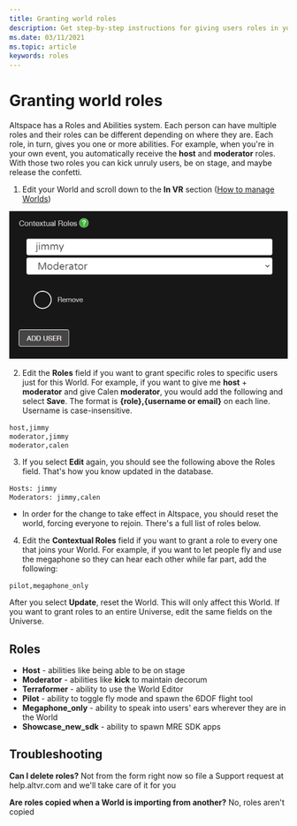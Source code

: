 ```yaml
---
title: Granting world roles
description: Get step-by-step instructions for giving users roles in your AltspaceVR worlds.
ms.date: 03/11/2021
ms.topic: article
keywords: roles
---
```


# Granting world roles

Altspace has a Roles and Abilities system. Each person can have multiple roles and their roles can be different depending on where they are. Each role, in turn, gives you one or more abilities. For example, when you're in your own event, you automatically receive the **host** and **moderator** roles. With those two roles you can kick unruly users, be on stage, and maybe release the confetti.

1. Edit your World and scroll down to the **In VR** section ([How to manage Worlds](managing-worlds.md))

![Changing roles in VR section of worlds](images/granting-roles.png)

2. Edit the **Roles** field if you want to grant specific roles to specific users just for this World. For example, if you want to give me **host** + **moderator** and give Calen **moderator**, you would add the following and select **Save**. The format is **{role},{username or email}** on each line. Username is case-insensitive.

```
host,jimmy
moderator,jimmy
moderator,calen
```

3. If you select **Edit** again, you should see the following above the Roles field. That's how you know updated in the database.

```
Hosts: jimmy
Moderators: jimmy,calen
```

* In order for the change to take effect in Altspace, you should reset the world, forcing everyone to rejoin. There's a full list of roles below.

4. Edit the **Contextual Roles** field if you want to grant a role to every one that joins your World. For example, if you want to let people fly and use the megaphone so they can hear each other while far part, add the following:

```
pilot,megaphone_only
```

After you select **Update**, reset the World. This will only affect this World. If you want to grant roles to an entire Universe, edit the same fields on the Universe. 

## Roles 

* **Host** - abilities like being able to be on stage
* **Moderator** - abilities like **kick** to maintain decorum
* **Terraformer** - ability to use the World Editor
* **Pilot** - ability to toggle fly mode and spawn the 6DOF flight tool
* **Megaphone_only** - ability to speak into users' ears wherever they are in the World
* **Showcase_new_sdk** - ability to spawn MRE SDK apps

## Troubleshooting

**Can I delete roles?**
Not from the form right now so file a Support request at help.altvr.com and we'll take care of it for you

**Are roles copied when a World is importing from another?**
No, roles aren't copied